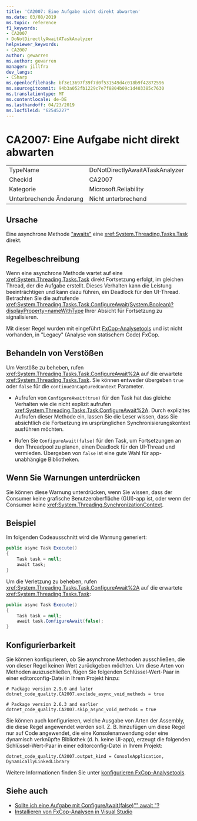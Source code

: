 ```yaml
---
title: 'CA2007: Eine Aufgabe nicht direkt abwarten'
ms.date: 03/08/2019
ms.topic: reference
f1_keywords:
- CA2007
- DoNotDirectlyAwaitATaskAnalyzer
helpviewer_keywords:
- CA2007
author: gewarren
ms.author: gewarren
manager: jillfra
dev_langs:
- CSharp
ms.openlocfilehash: bf3e13697f39f7d0f531549d4c018b9f42872596
ms.sourcegitcommit: 94b3a052fb1229c7e7f8804b09c1d403385c7630
ms.translationtype: MT
ms.contentlocale: de-DE
ms.lasthandoff: 04/23/2019
ms.locfileid: "62545227"
---
```

# <a name="ca2007-do-not-directly-await-a-task"></a>CA2007: Eine Aufgabe nicht direkt abwarten

|||
|-|-|
|TypeName|DoNotDirectlyAwaitATaskAnalyzer|
|CheckId|CA2007|
|Kategorie|Microsoft.Reliability|
|Unterbrechende Änderung|Nicht unterbrechend|

## <a name="cause"></a>Ursache

Eine asynchrone Methode ["awaits"](/dotnet/csharp/language-reference/keywords/await) eine <xref:System.Threading.Tasks.Task> direkt.

## <a name="rule-description"></a>Regelbeschreibung

Wenn eine asynchrone Methode wartet auf eine <xref:System.Threading.Tasks.Task> direkt Fortsetzung erfolgt, im gleichen Thread, der die Aufgabe erstellt. Dieses Verhalten kann die Leistung beeinträchtigen und kann dazu führen, ein Deadlock für den UI-Thread. Betrachten Sie die aufrufende <xref:System.Threading.Tasks.Task.ConfigureAwait(System.Boolean)?displayProperty=nameWithType> Ihrer Absicht für Fortsetzung zu signalisieren.

Mit dieser Regel wurden mit eingeführt [FxCop-Analysetools](install-fxcop-analyzers.md) und ist nicht vorhanden, in "Legacy" (Analyse von statischem Code) FxCop.

## <a name="how-to-fix-violations"></a>Behandeln von Verstößen

Um Verstöße zu beheben, rufen <xref:System.Threading.Tasks.Task.ConfigureAwait%2A> auf die erwartete <xref:System.Threading.Tasks.Task>. Sie können entweder übergeben `true` oder `false` für die `continueOnCapturedContext` Parameter.

- Aufrufen von `ConfigureAwait(true)` für den Task hat das gleiche Verhalten wie die nicht explizit aufrufen <xref:System.Threading.Tasks.Task.ConfigureAwait%2A>. Durch explizites Aufrufen dieser Methode ein, lassen Sie die Leser wissen, dass Sie absichtlich die Fortsetzung im ursprünglichen Synchronisierungskontext ausführen möchten.

- Rufen Sie `ConfigureAwait(false)` für den Task, um Fortsetzungen an den Threadpool zu planen, einen Deadlock für den UI-Thread und vermieden. Übergeben von `false` ist eine gute Wahl für app-unabhängige Bibliotheken.

## <a name="when-to-suppress-warnings"></a>Wenn Sie Warnungen unterdrücken

Sie können diese Warnung unterdrücken, wenn Sie wissen, dass der Consumer keine grafische Benutzeroberfläche (GUI)-app ist, oder wenn der Consumer keine <xref:System.Threading.SynchronizationContext>.

## <a name="example"></a>Beispiel

Im folgenden Codeausschnitt wird die Warnung generiert:

```csharp
public async Task Execute()
{
    Task task = null;
    await task;
}
```

Um die Verletzung zu beheben, rufen <xref:System.Threading.Tasks.Task.ConfigureAwait%2A> auf die erwartete <xref:System.Threading.Tasks.Task>:

```csharp
public async Task Execute()
{
    Task task = null;
    await task.ConfigureAwait(false);
}
```

## <a name="configurability"></a>Konfigurierbarkeit

Sie können konfigurieren, ob Sie asynchrone Methoden ausschließen, die von dieser Regel keinen Wert zurückgeben möchten. Um diese Arten von Methoden auszuschließen, fügen Sie folgenden Schlüssel-Wert-Paar in einer editorconfig-Datei in Ihrem Projekt hinzu:

```
# Package version 2.9.0 and later
dotnet_code_quality.CA2007.exclude_async_void_methods = true

# Package version 2.6.3 and earlier
dotnet_code_quality.CA2007.skip_async_void_methods = true
```

Sie können auch konfigurieren, welche Ausgabe von Arten der Assembly, die diese Regel angewendet werden soll. Z. B. hinzufügen um diese Regel nur auf Code angewendet, die eine Konsolenanwendung oder eine dynamisch verknüpfte Bibliothek (d. h. keine UI-app), erzeugt die folgenden Schlüssel-Wert-Paar in einer editorconfig-Datei in Ihrem Projekt:

```
dotnet_code_quality.CA2007.output_kind = ConsoleApplication, DynamicallyLinkedLibrary
```

Weitere Informationen finden Sie unter [konfigurieren FxCop-Analysetools](configure-fxcop-analyzers.md).

## <a name="see-also"></a>Siehe auch

- [Sollte ich eine Aufgabe mit ConfigureAwait(false)"" await "?](https://github.com/Microsoft/vs-threading/blob/master/doc/cookbook_vs.md#should-i-await-a-task-with-configureawaitfalse)
- [Installieren von FxCop-Analysen in Visual Studio](install-fxcop-analyzers.md)